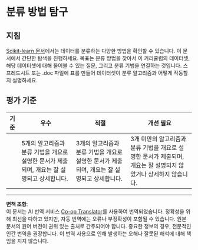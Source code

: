 <!--
CO_OP_TRANSLATOR_METADATA:
{
  "original_hash": "b2a01912beb24cfb0007f83594dba801",
  "translation_date": "2025-09-04T00:04:05+00:00",
  "source_file": "4-Classification/1-Introduction/assignment.md",
  "language_code": "ko"
}
-->
# 분류 방법 탐구

## 지침

[Scikit-learn 문서](https://scikit-learn.org/stable/supervised_learning.html)에서는 데이터를 분류하는 다양한 방법을 확인할 수 있습니다. 이 문서에서 간단한 탐색을 진행하세요. 목표는 분류 방법을 찾아서 이 커리큘럼의 데이터셋, 해당 데이터셋에 대해 물어볼 수 있는 질문, 그리고 분류 기법을 연결하는 것입니다. 스프레드시트 또는 .doc 파일에 표를 만들어 데이터셋이 분류 알고리즘과 어떻게 작동할지 설명하세요.

## 평가 기준

| 기준      | 우수                                                                                                                              | 적절                                                                                                                              | 개선 필요                                                                                                                                                     |
| --------- | --------------------------------------------------------------------------------------------------------------------------------- | --------------------------------------------------------------------------------------------------------------------------------- | ------------------------------------------------------------------------------------------------------------------------------------------------------------- |
|           | 5개의 알고리즘과 분류 기법을 개요로 설명한 문서가 제출되며, 개요는 잘 설명되고 상세합니다.                                         | 3개의 알고리즘과 분류 기법을 개요로 설명한 문서가 제출되며, 개요는 잘 설명되고 상세합니다.                                         | 3개 미만의 알고리즘과 분류 기법을 개요로 설명한 문서가 제출되며, 개요는 잘 설명되지 않았거나 상세하지 않습니다.                                               |

---

**면책 조항**:  
이 문서는 AI 번역 서비스 [Co-op Translator](https://github.com/Azure/co-op-translator)를 사용하여 번역되었습니다. 정확성을 위해 최선을 다하고 있지만, 자동 번역에는 오류나 부정확성이 포함될 수 있습니다. 원본 문서의 원어 버전이 권위 있는 출처로 간주되어야 합니다. 중요한 정보의 경우, 전문적인 인간 번역을 권장합니다. 이 번역 사용으로 인해 발생하는 오해나 잘못된 해석에 대해 책임을 지지 않습니다.